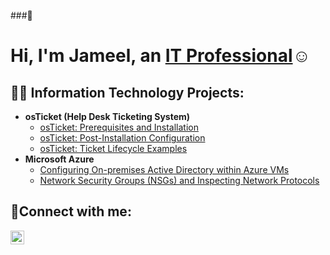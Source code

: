 ###👋<h1>Hi, I'm Jameel, an <a href="www.linkedin.com/in/jameel-rashada">IT Professional</a>☺</h1>

<h2>👨‍💻 Information Technology Projects:</h2>

- <b>osTicket (Help Desk Ticketing System)</b>
  - [osTicket: Prerequisites and Installation](https://github.com/Jrashada/osticket-prereqs)
  - [osTicket: Post-Installation Configuration](https://github.com/Jrashada/post-install-config)
  - [osTicket: Ticket Lifecycle Examples](https://github.com/Jrashada/ticket-lifecycle)
- <b>Microsoft Azure</b>
  - [Configuring On-premises Active Directory within Azure VMs](https://github.com/Jrashada/configure-ad)
  - [Network Security Groups (NSGs) and Inspecting Network Protocols](https://github.com/Jrashada/azure-network-protocols)

<h2>🤳Connect with me:</h2>


[<img align="left" alt="Josh | LinkedIn" width="22px" src="https://cdn.jsdelivr.net/npm/simple-icons@v3/icons/linkedin.svg" />][linkedin]


[linkedin]: https://linkedin.com/in/Jameel
